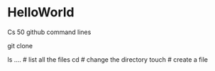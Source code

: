 # HelloWorld
Cs 50 github command lines

git clone <url>

ls     .... # list all the files
cd     # change the directory
touch   # create a file
